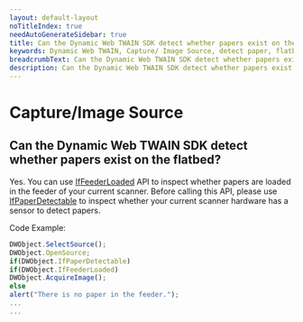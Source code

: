```yaml
---
layout: default-layout
noTitleIndex: true
needAutoGenerateSidebar: true
title: Can the Dynamic Web TWAIN SDK detect whether papers exist on the flatbed?
keywords: Dynamic Web TWAIN, Capture/ Image Source, detect paper, flatbed
breadcrumbText: Can the Dynamic Web TWAIN SDK detect whether papers exist on the flatbed?
description: Can the Dynamic Web TWAIN SDK detect whether papers exist on the flatbed?
---
```


# Capture/Image Source

## Can the Dynamic Web TWAIN SDK detect whether papers exist on the flatbed?

Yes. You can use <a href="https://www.dynamsoft.com/web-twain/docs-archive/v17.2.1/info/api/WebTwain_Acquire.html#iffeederloaded" target="_blank">IfFeederLoaded</a> API to inspect whether papers are loaded in the feeder of your current scanner. Before calling this API, please use <a href="https://www.dynamsoft.com/web-twain/docs-archive/v17.2.1/info/api/WebTwain_Acquire.html#ifpaperdetectable" target="_blank">IfPaperDetectable</a> to inspect whether your current scanner hardware has a sensor to detect papers.

Code Example:

```javascript
DWObject.SelectSource();
DWObject.OpenSource;
if(DWObject.IfPaperDetectable)
if(DWObject.IfFeederLoaded)
DWObject.AcquireImage();
else
alert("There is no paper in the feeder.");
...
...
```
